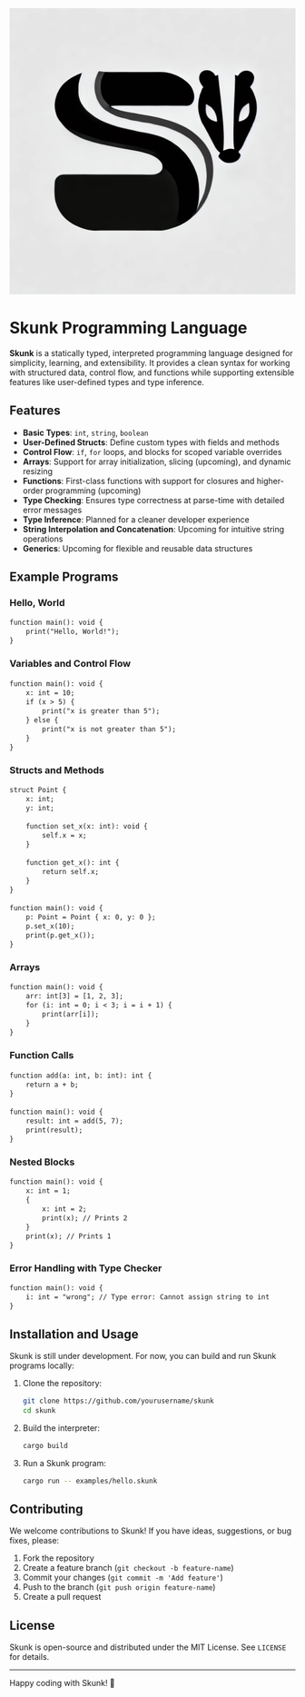 ![Alt text](logo.jpg)

# Skunk Programming Language

**Skunk** is a statically typed, interpreted programming language designed for simplicity, learning, and extensibility. It provides a clean syntax for working with structured data, control flow, and functions while supporting extensible features like user-defined types and type inference.

## Features

- **Basic Types**: `int`, `string`, `boolean`
- **User-Defined Structs**: Define custom types with fields and methods
- **Control Flow**: `if`, `for` loops, and blocks for scoped variable overrides
- **Arrays**: Support for array initialization, slicing (upcoming), and dynamic resizing
- **Functions**: First-class functions with support for closures and higher-order programming (upcoming)
- **Type Checking**: Ensures type correctness at parse-time with detailed error messages
- **Type Inference**: Planned for a cleaner developer experience
- **String Interpolation and Concatenation**: Upcoming for intuitive string operations
- **Generics**: Upcoming for flexible and reusable data structures

## Example Programs

### Hello, World
```skunk
function main(): void {
    print("Hello, World!");
}
```

### Variables and Control Flow
```skunk
function main(): void {
    x: int = 10;
    if (x > 5) {
        print("x is greater than 5");
    } else {
        print("x is not greater than 5");
    }
}
```

### Structs and Methods
```skunk
struct Point {
    x: int;
    y: int;

    function set_x(x: int): void {
        self.x = x;
    }

    function get_x(): int {
        return self.x;
    }
}

function main(): void {
    p: Point = Point { x: 0, y: 0 };
    p.set_x(10);
    print(p.get_x());
}
```

### Arrays
```skunk
function main(): void {
    arr: int[3] = [1, 2, 3];
    for (i: int = 0; i < 3; i = i + 1) {
        print(arr[i]);
    }
}
```

### Function Calls
```skunk
function add(a: int, b: int): int {
    return a + b;
}

function main(): void {
    result: int = add(5, 7);
    print(result);
}
```

### Nested Blocks
```skunk
function main(): void {
    x: int = 1;
    {
        x: int = 2;
        print(x); // Prints 2
    }
    print(x); // Prints 1
}
```

### Error Handling with Type Checker
```skunk
function main(): void {
    i: int = "wrong"; // Type error: Cannot assign string to int
}
```

## Installation and Usage

Skunk is still under development. For now, you can build and run Skunk programs locally:

1. Clone the repository:
   ```bash
   git clone https://github.com/yourusername/skunk
   cd skunk
   ```

2. Build the interpreter:
   ```bash
   cargo build
   ```

3. Run a Skunk program:
   ```bash
   cargo run -- examples/hello.skunk
   ```

## Contributing

We welcome contributions to Skunk! If you have ideas, suggestions, or bug fixes, please:

1. Fork the repository
2. Create a feature branch (`git checkout -b feature-name`)
3. Commit your changes (`git commit -m 'Add feature'`)
4. Push to the branch (`git push origin feature-name`)
5. Create a pull request

## License

Skunk is open-source and distributed under the MIT License. See `LICENSE` for details.

---

Happy coding with Skunk! 🦨

